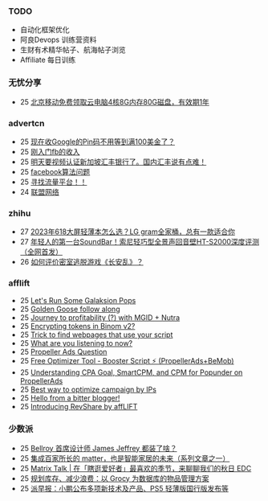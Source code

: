 ### TODO
-  自动化框架优化
-  阿良Devops 训练营资料
-  生财有术精华帖子、航海帖子浏览
-  Affiliate 每日训练

### 无忧分享
<!-- ruyo:START -->
-  25 [北京移动免费领取云电脑4核8G内存80G磁盘，有效期1年](https://51.ruyo.net/18513.html)<!-- ruyo:END -->

### advertcn
<!-- advertcn:START -->
-  25 [现在收Google的Pin码不用等到满100美金了？](https://www.advertcn.com/forum.php?mod=viewthread&tid=112695)
-  25 [刚入门fb的收入](https://www.advertcn.com/forum.php?mod=viewthread&tid=112694)
-  25 [明天要视频认证新加坡汇丰银行了。国内汇丰说有点难！](https://www.advertcn.com/forum.php?mod=viewthread&tid=112689)
-  25 [facebook算法问题](https://www.advertcn.com/forum.php?mod=viewthread&tid=112687)
-  25 [寻找流量平台！！](https://www.advertcn.com/forum.php?mod=viewthread&tid=112679)
-  24 [联盟网络](https://www.advertcn.com/forum.php?mod=viewthread&tid=112674)<!-- advertcn:END -->

### zhihu
<!-- zhihu:START -->
-  27 [2023年618大屏轻薄本怎么选？LG gram全家桶，总有一款适合你](http://zhuanlan.zhihu.com/p/632641888?utm_campaign=rss&utm_medium=rss&utm_source=rss&utm_content=title)
-  27 [年轻人的第一台SoundBar！索尼轻巧型全景声回音壁HT-S2000深度评测（全网首发）](http://zhuanlan.zhihu.com/p/630990296?utm_campaign=rss&utm_medium=rss&utm_source=rss&utm_content=title)
-  26 [如何评价密室逃脱游戏《长安乱》？](http://www.zhihu.com/question/563950552/answer/3045961312?utm_campaign=rss&utm_medium=rss&utm_source=rss&utm_content=title)<!-- zhihu:END -->

### afflift
<!-- afflift:START -->
-  25 [Let&#39;s Run Some Galaksion Pops](https://afflift.com/f/threads/lets-run-some-galaksion-pops.11251/)
-  25 [Golden Goose follow along](https://afflift.com/f/threads/golden-goose-follow-along.11821/)
-  25 [Journey to profitability &lpar;?&rpar; with MGID + Nutra](https://afflift.com/f/threads/journey-to-profitability-with-mgid-nutra.11855/)
-  25 [Encrypting tokens in Binom v2?](https://afflift.com/f/threads/encrypting-tokens-in-binom-v2.11870/)
-  25 [Trick to find webpages that use your script](https://afflift.com/f/threads/trick-to-find-webpages-that-use-your-script.11871/)
-  25 [What are you listening to now?](https://afflift.com/f/threads/what-are-you-listening-to-now.11843/)
-  25 [Propeller Ads Question](https://afflift.com/f/threads/propeller-ads-question.11854/)
-  25 [Free Optimizer Tool - Booster Script ⚡ &lpar;PropellerAds+BeMob&rpar;](https://afflift.com/f/threads/free-optimizer-tool-booster-script-%E2%9A%A1-propellerads-bemob.10601/)
-  25 [Understanding CPA Goal, SmartCPM, and CPM for Popunder on PropellerAds](https://afflift.com/f/threads/understanding-cpa-goal-smartcpm-and-cpm-for-popunder-on-propellerads.11845/)
-  25 [Best way to optimize campaign by IPs](https://afflift.com/f/threads/best-way-to-optimize-campaign-by-ips.11869/)
-  25 [Hello from a bitter blogger!](https://afflift.com/f/threads/hello-from-a-bitter-blogger.11861/)
-  25 [Introducing RevShare by affLIFT](https://afflift.com/f/threads/introducing-revshare-by-afflift.11814/)<!-- afflift:END -->

### 少数派
<!-- sspai:START -->
-  25 [Bellroy 首席设计师 James Jeffrey 都装了啥？](https://sspai.com/prime/story/zhuanglesha-231025)
-  25 [集成百家所长的 matter，也是智能家居的未来（系列文章之一）](https://sspai.com/prime/story/matter-explained-01)
-  25 [Matrix Talk | 在「瞎逛爱好者」最喜欢的季节，来聊聊我们的秋日 EDC](https://sspai.com/post/83800)
-  25 [规划库存、减少浪费：以 Grocy 为数据库的物品管理方案](https://sspai.com/post/83836)
-  25 [派早报：小鹏公布多项新技术及产品、PS5 轻薄版国行版发布等](https://sspai.com/post/83854)<!-- sspai:END -->
